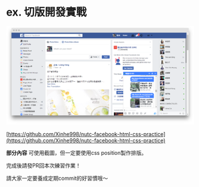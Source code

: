 # ex. 切版開發實戰

![](../.gitbook/assets/fb-screenshot.png)

[https://github.com/Xinhe998/nutc-facebook-html-css-practice](https://github.com/Xinhe998/nutc-facebook-html-css-practice)

**部分內容** 可使用截圖，但一定要使用css position製作排版。

完成後請發PR回本次練習作業！

請大家一定要養成定期commit的好習慣哦～

